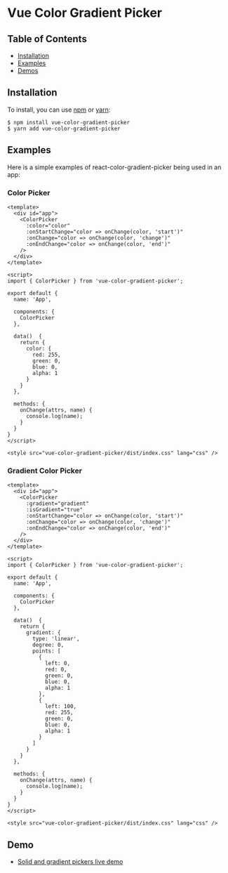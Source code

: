# Vue Color Gradient Picker

## Table of Contents

* [Installation](#installation)
* [Examples](#examples)
* [Demos](#demo)

## Installation

To install, you can use [npm](https://npmjs.org/) or [yarn](https://yarnpkg.com):


    $ npm install vue-color-gradient-picker
    $ yarn add vue-color-gradient-picker

## Examples

Here is a simple examples of react-color-gradient-picker being used in an app:

### Color Picker
```vue
<template>
  <div id="app">
    <ColorPicker
      :color="color"
      :onStartChange="color => onChange(color, 'start')"
      :onChange="color => onChange(color, 'change')"
      :onEndChange="color => onChange(color, 'end')"
    />
  </div>
</template>

<script>
import { ColorPicker } from 'vue-color-gradient-picker';

export default {
  name: 'App',

  components: {
    ColorPicker
  },

  data()  {
    return {
      color: {
        red: 255,
        green: 0,
        blue: 0,
        alpha: 1
      }
    }
  },   

  methods: {
    onChange(attrs, name) {
      console.log(name);
    }
  }
}
</script>

<style src="vue-color-gradient-picker/dist/index.css" lang="css" />
```

### Gradient Color Picker
```vue
<template>
  <div id="app">
    <ColorPicker
      :gradient="gradient"
      :isGradient="true"
      :onStartChange="color => onChange(color, 'start')"
      :onChange="color => onChange(color, 'change')"
      :onEndChange="color => onChange(color, 'end')"
    />
  </div>
</template>

<script>
import { ColorPicker } from 'vue-color-gradient-picker';

export default {
  name: 'App',

  components: {
    ColorPicker
  },

  data()  {
    return {
      gradient: {
        type: 'linear',
        degree: 0,
        points: [
          {
            left: 0,
            red: 0,
            green: 0,
            blue: 0,
            alpha: 1
          },
          {
            left: 100,
            red: 255,
            green: 0,
            blue: 0,
            alpha: 1
          }
        ]      
      }
    }
  },   

  methods: {
    onChange(attrs, name) {
      console.log(name);
    }
  }
}
</script>

<style src="vue-color-gradient-picker/dist/index.css" lang="css" />
```
## Demo

* [Solid and gradient pickers live demo](https://arthay.github.io/vue-color-gradient-picker/)
